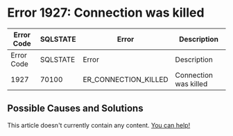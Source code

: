 
# Error 1927: Connection was killed


| Error Code | SQLSTATE | Error | Description |
| --- | --- | --- | --- |
| Error Code | SQLSTATE | Error | Description |
| 1927 | 70100 | ER_CONNECTION_KILLED | Connection was killed |




## Possible Causes and Solutions


This article doesn't currently contain any content. [You can help!](/kb/en/writing-and-editing-knowledge-base-articles/)

